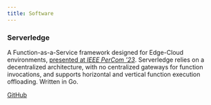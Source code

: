 ```yaml
---
title: Software
---
```


### Serverledge

A Function-as-a-Service framework designed for Edge-Cloud environments, 
[presented at *IEEE PerCom
'23*](https://doi.org/10.1109/PERCOM56429.2023.10099372).
Serverledge relies on a decentralized architecture, with no centralized 
gateways for function invocations, and supports horizontal and vertical
function execution offloading.
Written in Go.

[GitHub](https://github.com/grussorusso/serverledge)
